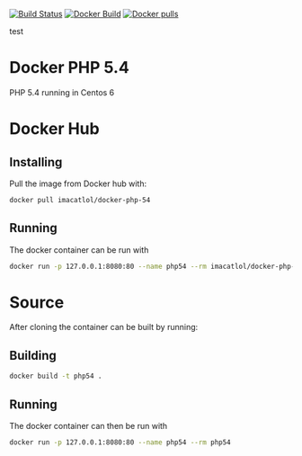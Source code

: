 [![Build Status](https://travis-ci.org/thomaslorentsen/docker-php-54.svg?branch=master)](https://travis-ci.org/thomaslorentsen/docker-php-54)
[![Docker Build](https://img.shields.io/docker/automated/imacatlol/docker-php-54.svg)](https://hub.docker.com/r/imacatlol/docker-php-54/)
[![Docker pulls](https://img.shields.io/docker/pulls/imacatlol/docker-php-54.svg)](https://hub.docker.com/r/imacatlol/docker-php-54/)


test
# Docker PHP 5.4
PHP 5.4 running in Centos 6
# Docker Hub
## Installing
Pull the image from Docker hub with:
```bash
docker pull imacatlol/docker-php-54
```
## Running
The docker container can be run with
```bash
docker run -p 127.0.0.1:8080:80 --name php54 --rm imacatlol/docker-php-54
```
# Source
After cloning the container can be built by running:
## Building
```bash
docker build -t php54 .
```
## Running
The docker container can then be run with
```bash
docker run -p 127.0.0.1:8080:80 --name php54 --rm php54
```
